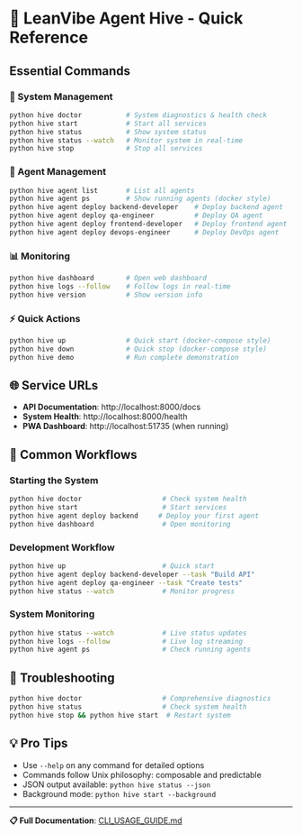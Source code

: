 # 🚀 LeanVibe Agent Hive - Quick Reference

## Essential Commands

### 🔧 System Management
```bash
python hive doctor           # System diagnostics & health check
python hive start            # Start all services
python hive status           # Show system status
python hive status --watch   # Monitor system in real-time
python hive stop             # Stop all services
```

### 🤖 Agent Management
```bash
python hive agent list       # List all agents
python hive agent ps         # Show running agents (docker style)
python hive agent deploy backend-developer    # Deploy backend agent
python hive agent deploy qa-engineer          # Deploy QA agent
python hive agent deploy frontend-developer   # Deploy frontend agent
python hive agent deploy devops-engineer      # Deploy DevOps agent
```

### 📊 Monitoring
```bash
python hive dashboard        # Open web dashboard
python hive logs --follow    # Follow logs in real-time
python hive version          # Show version info
```

### ⚡ Quick Actions
```bash
python hive up               # Quick start (docker-compose style)
python hive down             # Quick stop (docker-compose style)
python hive demo             # Run complete demonstration
```

## 🌐 Service URLs

- **API Documentation**: http://localhost:8000/docs
- **System Health**: http://localhost:8000/health  
- **PWA Dashboard**: http://localhost:51735 (when running)

## 🎯 Common Workflows

### Starting the System
```bash
python hive doctor                    # Check system health
python hive start                     # Start services
python hive agent deploy backend     # Deploy your first agent
python hive dashboard                 # Open monitoring
```

### Development Workflow
```bash
python hive up                        # Quick start
python hive agent deploy backend-developer --task "Build API"
python hive agent deploy qa-engineer --task "Create tests"
python hive status --watch            # Monitor progress
```

### System Monitoring
```bash
python hive status --watch            # Live status updates
python hive logs --follow             # Live log streaming  
python hive agent ps                  # Check running agents
```

## 🚨 Troubleshooting

```bash
python hive doctor                    # Comprehensive diagnostics
python hive status                    # Check system health
python hive stop && python hive start  # Restart system
```

## 💡 Pro Tips

- Use `--help` on any command for detailed options
- Commands follow Unix philosophy: composable and predictable
- JSON output available: `python hive status --json`
- Background mode: `python hive start --background`

---

**📋 Full Documentation**: [CLI_USAGE_GUIDE.md](CLI_USAGE_GUIDE.md)